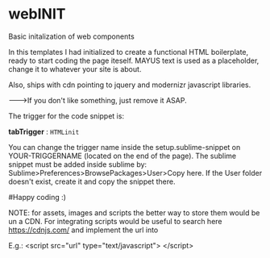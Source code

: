 # webINIT
Basic initalization of web components


In this templates I had initialized to create a functional HTML boilerplate, ready to start coding the page iteself. MAYUS text is used as a placeholder, change it to whatever your site is about.

Also, ships with cdn pointing to jquery and modernizr javascript libraries.

--->If you don't like something, just remove it ASAP.




The trigger for the code snippet is:

**tabTrigger** : `HTMLinit`
 
You can change the trigger name inside the setup.sublime-snippet on <tabTrigger>YOUR-TRIGGERNAME</tabTrigger> (located on the end of the page).
The sublime snippet must be added inside sublime by: Sublime>Preferences>BrowsePackages>User>Copy here.
If the User folder doesn't exist, create it and copy the snippet there.


#Happy coding :)



NOTE: for assets, images and scripts the better way to store them would be un a CDN. For integrating scripts would be useful to search here https://cdnjs.com/ and implement the url into 

E.g.: \<script src="url" type="text/javascript"\> \</script\>

